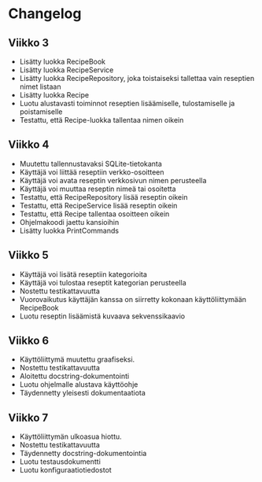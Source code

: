 # Changelog

## Viikko 3

- Lisätty luokka RecipeBook
- Lisätty luokka RecipeService
- Lisätty luokka RecipeRepository, joka toistaiseksi tallettaa vain reseptien nimet listaan
- Lisätty luokka Recipe
- Luotu alustavasti toiminnot reseptien lisäämiselle, tulostamiselle ja poistamiselle
- Testattu, että Recipe-luokka tallentaa nimen oikein

## Viikko 4

- Muutettu tallennustavaksi SQLite-tietokanta
- Käyttäjä voi liittää reseptiin verkko-osoitteen
- Käyttäjä voi avata reseptin verkkosivun nimen perusteella
- Käyttäjä voi muuttaa reseptin nimeä tai osoitetta
- Testattu, että RecipeRepository lisää reseptin oikein
- Testattu, että RecipeService lisää reseptin oikein
- Testattu, että Recipe tallentaa osoitteen oikein
- Ohjelmakoodi jaettu kansioihin
- Lisätty luokka PrintCommands

## Viikko 5

- Käyttäjä voi lisätä reseptiin kategorioita
- Käyttäjä voi tulostaa reseptit kategorian perusteella
- Nostettu testikattavuutta
- Vuorovaikutus käyttäjän kanssa on siirretty kokonaan käyttöliittymään RecipeBook
- Luotu reseptin lisäämistä kuvaava sekvenssikaavio

## Viikko 6

- Käyttöliittymä muutettu graafiseksi.
- Nostettu testikattavuutta
- Aloitettu docstring-dokumentointi
- Luotu ohjelmalle alustava käyttöohje
- Täydennetty yleisesti dokumentaatiota

## Viikko 7

- Käyttöliittymän ulkoasua hiottu.
- Nostettu testikattavuutta
- Täydennetty docstring-dokumentointia
- Luotu testausdokumentti
- Luotu konfiguraatiotiedostot
